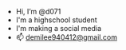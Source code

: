 - Hi, I’m @d071
- I'm a highschool student
- I'm making a social media
- 📫 demilee940412@gmail.com

<!---
d071/d071 is a ✨ special ✨ repository because its `README.md` (this file) appears on your GitHub profile.
You can click the Preview link to take a look at your changes.
--->
